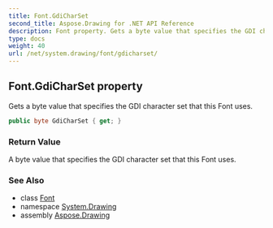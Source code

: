 ```yaml
---
title: Font.GdiCharSet
second_title: Aspose.Drawing for .NET API Reference
description: Font property. Gets a byte value that specifies the GDI character set that this Font uses
type: docs
weight: 40
url: /net/system.drawing/font/gdicharset/
---
```

## Font.GdiCharSet property

Gets a byte value that specifies the GDI character set that this Font uses.

```csharp
public byte GdiCharSet { get; }
```

### Return Value

A byte value that specifies the GDI character set that this Font uses.

### See Also

* class [Font](../)
* namespace [System.Drawing](../../font/)
* assembly [Aspose.Drawing](../../../)


